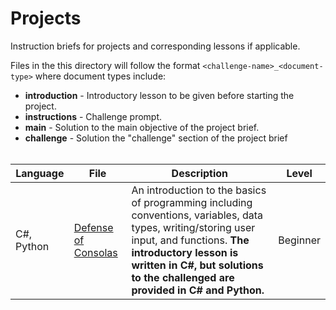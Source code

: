 # Projects

Instruction briefs for projects and corresponding lessons if applicable.

Files in the this directory will follow the format `<challenge-name>_<document-type>` where document types include:

- **introduction** - Introductory lesson to be given before starting the project.
- **instructions** - Challenge prompt.
- **main** - Solution to the main objective of the project brief.
- **challenge** - Solution the "challenge" section of the project brief
  <br/>
  <br/>

| Language   | File                                             | Description                                                                                                                                                                                                                                        | Level    |
| ---------- | ------------------------------------------------ | -------------------------------------------------------------------------------------------------------------------------------------------------------------------------------------------------------------------------------------------------- | -------- |
| C#, Python | [Defense of Consolas](./Defense%20Of%20Consolas) | An introduction to the basics of programming including conventions, variables, data types, writing/storing user input, and functions. **The introductory lesson is written in C#, but solutions to the challenged are provided in C# and Python.** | Beginner |
